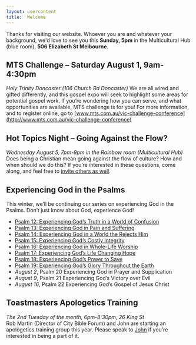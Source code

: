 ```yaml
---
layout: usercontent
title:  Welcome
---
```


Thanks for visiting our website. Whoever you are and whatever your background, we'd love to see you this __Sunday, 5pm__ in the Multicultural Hub (blue room), __506 Elizabeth St Melbourne.__


## MTS Challenge – Saturday August 1, 9am-4:30pm
_Holy Trinity Doncaster (106 Church Rd Doncaster)_
We are all wired and gifted differently, and this gospel expo will seek to highlight some areas for potential gospel work. If you’re wondering how you can serve, and what opportunities are available, MTS challenge is for you! For more information, and to register online, go to [www.mts.com.au/vic-challenge-conference](http://www.mts.com.au/vic-challenge-conference)

## Hot Topics Night – Going Against the Flow?
_Wednesday August 5, 7pm-9pm in the Rainbow room (Multicultural Hub)_
Does being a Christian mean going against the flow of culture? How and when should we do this? If you’re interested in these questions, come along, and feel free to [invite others as well](https://www.facebook.com/events/986604658036928/).



## Experiencing God in the Psalms
This winter, we’ll be continuing our series on experiencing God in the Psalms. Don’t just know about God, experience God!

 * [Psalm 12: Experiencing God’s Truth in a World of Confusion][Psalm12]
 * [Psalm 13: Experiencing God in Pain and Suffering][Psalm13]
 * [Psalm 14: Experiencing God in a World the Rejects Him][Psalm14]
 * [Psalm 15: Experiencing God’s Costly Integrity][Psalm15]
 * [Psalm 16: Experiencing God in Whole-Life Worship][Psalm16]
 * [Psalm 17: Experiencing God’s Life Changing Hope][Psalm17]
 * [Psalm 18: Experiencing God’s Power to Save][Psalm18]
 * [Psalm 19: Experiencing God’s Glory Throughout the Earth][Psalm19]
 * _August 2_,    Psalm 20    Experiencing God in Prayer and Supplication
 * _August 9_,    Psalm 21    Experiencing God’s Victory over Evil
 * _August 16_,   Psalm 22    Experiencing God’s Gospel of Jesus Christ


## Toastmasters Apologetics Training
_The 2nd Tuesday of the month, 6pm-8:30pm, 26 King St_  
Rob Martin (Director of City Bible Forum) and John are starting an apologetics training group this year. Please speak to [John] if you’re interested in being a part of it.


[John]: mailto:john.david.hudson@gmail.com
[Psalm12]: /2015/06/07/psalm_12-experiencing_gods_truth_in_a_world_of_confusion-john_hudson.html
[Psalm13]: /2015/06/14/psalm_13-experiencing_god_in_pain_and_suffering-john_hudson.html
[Psalm14]: /2015/06/21/psalm_14-experiecing_god_in_a_world_that_rejects_him-john_hudson.html
[Psalm15]: /2015/06/28/psalm_15-experiencing_gods_costly_integrity-john_hudson.html
[Psalm16]: /2015/07/04/psalm_16-experiencing_god_in_whole_life_worship-oli_blythe.html
[Psalm17]: /2015/07/12/psalm_17-experiencing_hope_through_the_lens_of_justice-allan_hortle.html
[Psalm18]: /2015/07/19/psalm_18-experiencing_gods_power_to_save-john_hudson.html
[Psalm19]: /2015/07/26/psalm_19-experiencing_god_through_his_word-john_hudson.html



